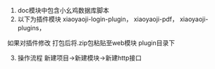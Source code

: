 1. doc模块中包含小幺鸡数据库脚本
2. 以下为插件模块
 xiaoyaoji-login-plugin，
 xiaoyaoji-pdf，
 xiaoyaoji-plugins，
 
 如果对插件修改  打包后将.zip包粘贴至web模块 plugin目录下
 
 3. 操作流程
    新建项目->新建模块->新建http接口